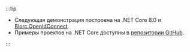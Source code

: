 :::tip

- Следующая демонстрация построена на .NET Core 8.0 и [Blorc.OpenIdConnect](https://github.com/WildGums/Blorc.OpenIdConnect).
- Примеры проектов на .NET Core доступны в [репозитории GitHub](https://github.com/logto-io/csharp).

:::
